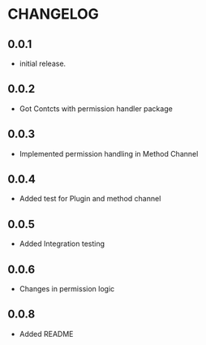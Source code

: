 # CHANGELOG

## 0.0.1

* initial release.

## 0.0.2

* Got Contcts with permission handler package

## 0.0.3

* Implemented permission handling in Method Channel

## 0.0.4

* Added test for Plugin and method channel

## 0.0.5

* Added Integration testing

## 0.0.6

* Changes in permission logic

## 0.0.8

* Added README
